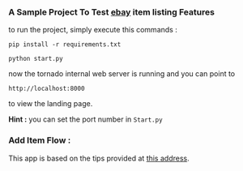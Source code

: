 ### A Sample Project To Test [ebay](https://www.ebay.com/) item listing Features

to run the project, simply execute this commands :

`pip install -r requirements.txt`

`python start.py`

now the tornado internal web server is running and you can point to 

`http://localhost:8000`

to view the landing page.

**Hint :** you can set the port number in `Start.py`

### Add Item Flow : 

This app is based on the tips provided at [this address](https://developer.ebay.com/devzone/xml/docs/howto/XML_ListingAndSelling/ListingAndSelling_listing.html).

